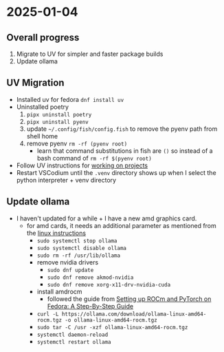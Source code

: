 # 2025-01-04
## Overall progress
1. Migrate to UV for simpler and faster package builds
2. Update ollama

## UV Migration
- Installed uv for fedora `dnf install uv`
- Uninstalled poetry
    1. `pipx uninstall poetry`
    2. `pipx uninstall pyenv`
    3. update `~/.config/fish/config.fish` to remove the pyenv path from shell home 
    4. remove pyenv `rm -rf (pyenv root)`
       - learn that command substitutions in fish are `()` so instead of a bash command of `rm -rf $(pyenv root)`
- Follow UV instructions for [working on projects](https://docs.astral.sh/uv/guides/projects/)
- Restart VSCodium until the `.venv` directory shows up when I select the python interpreter + venv directory 

## Update ollama
- I haven't updated for a while + I have a new amd graphics card.
  - for amd cards, it needs an additional parameter as mentioned from the [linux instructions](https://github.com/ollama/ollama/blob/main/docs/linux.md#amd-gpu-install)
    - `sudo systemctl stop ollama`
    - `sudo systemctl disable ollama`
    - `sudo rm -rf /usr/lib/ollama`
    - remove nvidia drivers
      - `sudo dnf update`
      - `sudo dnf remove akmod-nvidia`
      - `sudo dnf remove xorg-x11-drv-nvidia-cuda`
    - install amdrocm
      - followed the guide from [Setting up ROCm and PyTorch on Fedora: A Step-By-Step Guide](https://medium.com/@anvesh.jhuboo/rocm-pytorch-on-fedora-51224563e5be)
    - `curl -L https://ollama.com/download/ollama-linux-amd64-rocm.tgz -o ollama-linux-amd64-rocm.tgz`
    - `sudo tar -C /usr -xzf ollama-linux-amd64-rocm.tgz`
    - `systemctl daemon-reload`
    - `systemctl restart ollama`